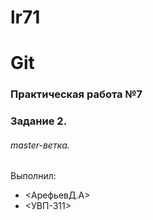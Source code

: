 # lr71

# Git
### Практическая работа №7
### Задание 2.
###### master-ветка.
Выполнил:
* <АрефьевД.А>
* <УВП-311>

